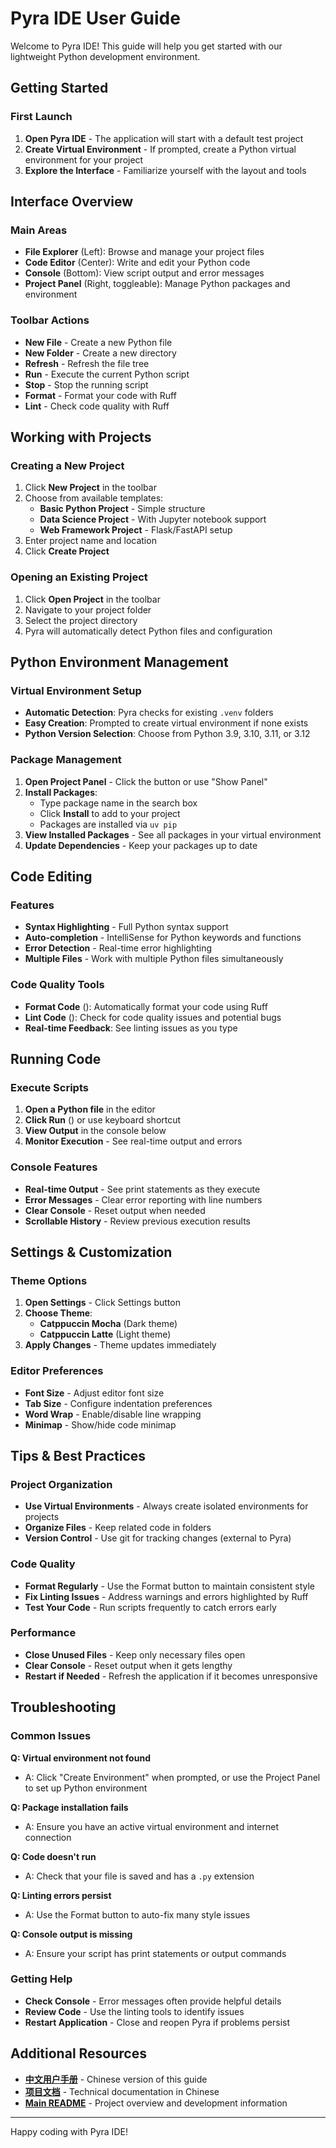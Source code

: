# Pyra IDE User Guide

Welcome to Pyra IDE! This guide will help you get started with our lightweight Python development environment.

## <i class="fas fa-rocket"></i> Getting Started

### First Launch
1. **Open Pyra IDE** - The application will start with a default test project
2. **Create Virtual Environment** - If prompted, create a Python virtual environment for your project
3. **Explore the Interface** - Familiarize yourself with the layout and tools

## <i class="fas fa-bullseye"></i> Interface Overview

### Main Areas
- **<i class="fas fa-folder-open"></i> File Explorer** (Left): Browse and manage your project files
- **<i class="fas fa-edit"></i> Code Editor** (Center): Write and edit your Python code
- **<i class="fas fa-chart-bar"></i> Console** (Bottom): View script output and error messages
- **<i class="fas fa-cog"></i> Project Panel** (Right, toggleable): Manage Python packages and environment

### Toolbar Actions
- **<i class="fas fa-file"></i> New File** - Create a new Python file
- **<i class="fas fa-folder"></i> New Folder** - Create a new directory
- **<i class="fas fa-sync-alt"></i> Refresh** - Refresh the file tree
- **<i class="fas fa-play"></i> Run** - Execute the current Python script
- **<i class="fas fa-stop"></i> Stop** - Stop the running script
- **<i class="fas fa-palette"></i> Format** - Format your code with Ruff
- **<i class="fas fa-search"></i> Lint** - Check code quality with Ruff

## <i class="fas fa-folder"></i> Working with Projects

### Creating a New Project
1. Click **<i class="fas fa-rocket"></i> New Project** in the toolbar
2. Choose from available templates:
   - **Basic Python Project** - Simple structure
   - **Data Science Project** - With Jupyter notebook support
   - **Web Framework Project** - Flask/FastAPI setup
3. Enter project name and location
4. Click **Create Project**

### Opening an Existing Project
1. Click **<i class="fas fa-folder-open"></i> Open Project** in the toolbar
2. Navigate to your project folder
3. Select the project directory
4. Pyra will automatically detect Python files and configuration

## <i class="fab fa-python"></i> Python Environment Management

### Virtual Environment Setup
- **Automatic Detection**: Pyra checks for existing `.venv` folders
- **Easy Creation**: Prompted to create virtual environment if none exists
- **Python Version Selection**: Choose from Python 3.9, 3.10, 3.11, or 3.12

### Package Management
1. **Open Project Panel** - Click the **<i class="fas fa-clipboard"></i>** button or use "Show Panel"
2. **Install Packages**:
   - Type package name in the search box
   - Click **Install** to add to your project
   - Packages are installed via `uv pip`
3. **View Installed Packages** - See all packages in your virtual environment
4. **Update Dependencies** - Keep your packages up to date

## <i class="fas fa-edit"></i> Code Editing

### Features
- **Syntax Highlighting** - Full Python syntax support
- **Auto-completion** - IntelliSense for Python keywords and functions
- **Error Detection** - Real-time error highlighting
- **Multiple Files** - Work with multiple Python files simultaneously

### Code Quality Tools
- **Format Code** (<i class="fas fa-palette"></i>): Automatically format your code using Ruff
- **Lint Code** (<i class="fas fa-search"></i>): Check for code quality issues and potential bugs
- **Real-time Feedback**: See linting issues as you type

## <i class="fas fa-play"></i> Running Code

### Execute Scripts
1. **Open a Python file** in the editor
2. **Click Run** (<i class="fas fa-play"></i>) or use keyboard shortcut
3. **View Output** in the console below
4. **Monitor Execution** - See real-time output and errors

### Console Features
- **Real-time Output** - See print statements as they execute
- **Error Messages** - Clear error reporting with line numbers
- **Clear Console** - Reset output when needed
- **Scrollable History** - Review previous execution results

## <i class="fas fa-cog"></i> Settings & Customization

### Theme Options
1. **Open Settings** - Click <i class="fas fa-cog"></i> Settings button
2. **Choose Theme**:
   - **Catppuccin Mocha** (Dark theme)
   - **Catppuccin Latte** (Light theme)
3. **Apply Changes** - Theme updates immediately

### Editor Preferences
- **Font Size** - Adjust editor font size
- **Tab Size** - Configure indentation preferences
- **Word Wrap** - Enable/disable line wrapping
- **Minimap** - Show/hide code minimap

## <i class="fas fa-clipboard"></i> Tips & Best Practices

### Project Organization
- **Use Virtual Environments** - Always create isolated environments for projects
- **Organize Files** - Keep related code in folders
- **Version Control** - Use git for tracking changes (external to Pyra)

### Code Quality
- **Format Regularly** - Use the Format button to maintain consistent style
- **Fix Linting Issues** - Address warnings and errors highlighted by Ruff
- **Test Your Code** - Run scripts frequently to catch errors early

### Performance
- **Close Unused Files** - Keep only necessary files open
- **Clear Console** - Reset output when it gets lengthy
- **Restart if Needed** - Refresh the application if it becomes unresponsive

## <i class="fas fa-wrench"></i> Troubleshooting

### Common Issues

**Q: Virtual environment not found**
- A: Click "Create Environment" when prompted, or use the Project Panel to set up Python environment

**Q: Package installation fails**
- A: Ensure you have an active virtual environment and internet connection

**Q: Code doesn't run**
- A: Check that your file is saved and has a `.py` extension

**Q: Linting errors persist**
- A: Use the Format button to auto-fix many style issues

**Q: Console output is missing**
- A: Ensure your script has print statements or output commands

### Getting Help
- **Check Console** - Error messages often provide helpful details
- **Review Code** - Use the linting tools to identify issues
- **Restart Application** - Close and reopen Pyra if problems persist

## <i class="fas fa-book"></i> Additional Resources

- **[中文用户手册](./USER_GUIDE.md)** - Chinese version of this guide
- **[项目文档](./README.md)** - Technical documentation in Chinese
- **[Main README](../README.md)** - Project overview and development information

---

Happy coding with Pyra IDE! <i class="fas fa-star"></i>